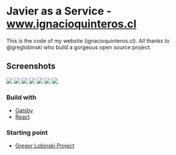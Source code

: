 # Javier as a Service - www.ignacioquinteros.cl

This is the code of my website (ignacioquinteros.cl). All thanks to @greglobinski who build a gorgeous open source project.

## Screenshots
![](static/assets/screen1.jpg)
![](static/assets/screen2.jpg)
![](static/assets/screen3.jpg)
![](static/assets/screen4.jpg)
![](static/assets/screen5.jpg)
![](static/assets/screen6.jpg)
![](static/assets/screen7.jpg)




### Build with

* [Gatsby](https://github.com/gatsbyjs/gatsby)
* [React](https://github.com/facebook/react)




### Starting point

* [Gregor Lobinski Project](https://github.com/greglobinski/www.greglobinski.com)







